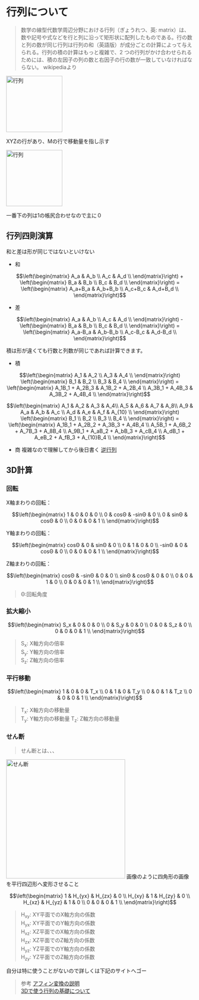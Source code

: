 # 行列について
>数学の線型代数学周辺分野における行列（ぎょうれつ、英: matrix）は、数や記号や式などを行と列に沿って矩形状に配列したものである。行の数と列の数が同じ行列は行列の和（英語版）が成分ごとの計算によって与えられる。行列の積の計算はもっと複雑で、2 つの行列がかけ合わせられるためには、積の左因子の列の数と右因子の行の数が一致していなければならない。 wikipediaより

<img width="151" alt="行列" src="https://user-images.githubusercontent.com/38420559/199785189-dcbae3d0-0f79-4371-b971-617de1a8cba1.png">

XYZの行があり、Mの行で移動量を指し示す


<img width="151" alt="行列" src="https://user-images.githubusercontent.com/38420559/199781909-7e47a849-c86a-4cdd-a39d-f8c49d9eeac6.png">

一番下の列は1の帳尻合わせなので主に０

## 行列四則演算
和と差は形が同じではないといけない
+ 和
```math
\left(\begin{matrix} 
A_a & A_b \\ 
A_c & A_d \\ 
\end{matrix}\right)
+
\left(\begin{matrix} 
B_a & B_b \\ 
B_c & B_d \\ 
\end{matrix}\right)
 = 
\left(\begin{matrix} 
A_a+B_a & A_b+B_b \\ 
A_c+B_c & A_d+B_d \\ 
\end{matrix}\right)
```

+ 差
```math
\left(\begin{matrix} 
A_a & A_b \\ 
A_c & A_d \\ 
\end{matrix}\right)
-
\left(\begin{matrix} 
B_a & B_b \\ 
B_c & B_d \\ 
\end{matrix}\right)
 = 
\left(\begin{matrix} 
A_a-B_a & A_b-B_b \\ 
A_c-B_c & A_d-B_d \\ 
\end{matrix}\right)
```

積は形が違くても行数と列数が同じであれば計算できます。
+ 積
```math
\left(\begin{matrix} 
A_1 & A_2 \\ 
A_3 & A_4 \\ 
\end{matrix}\right)
\left(\begin{matrix} 
B_1 & B_2 \\ 
B_3 & B_4 \\ 
\end{matrix}\right)
 = 
\left(\begin{matrix} 
A_1B_1 + A_2B_3 & A_1B_2 + A_2B_4 \\ 
A_3B_1 + A_4B_3 & A_3B_2 + A_4B_4 \\ 
\end{matrix}\right)
```

```math
\left(\begin{matrix} 
A_1 & A_2 & A_3 & A_4\\ 
A_5 & A_6 & A_7 & A_8\\ 
A_9 & A_a & A_b & A_c \\ 
A_d & A_e & A_f & A_{10} \\ 
\end{matrix}\right)
\left(\begin{matrix} 
B_1 \\
B_2 \\ 
B_3 \\
B_4 \\ 
\end{matrix}\right)
 = 
\left(\begin{matrix} 
A_1B_1 + A_2B_2 + A_3B_3 + A_4B_4 \\
A_5B_1 + A_6B_2 + A_7B_3 + A_8B_4 \\
A_9B_1 + A_aB_2 + A_bB_3 + A_cB_4 \\
A_dB_1 + A_eB_2 + A_fB_3 + A_{10}B_4 \\
\end{matrix}\right)
```

+ 商
複雑なので理解してから後日書く
[逆行列](https://manabitimes.jp/math/1153)

## 3D計算

### 回転
X軸まわりの回転：
```math
\left(\begin{matrix} 
1 & 0 & 0 & 0 \\ 
0 & cosΘ & -sinΘ & 0 \\ 
0 & sinΘ & cosΘ & 0 \\ 
0 & 0 & 0 & 1 \\ 
\end{matrix}\right)
```

Y軸まわりの回転：
```math
\left(\begin{matrix} 
cosΘ & 0 & sinΘ & 0 \\ 
0 & 1 & 0 & 0 \\ 
-sinΘ & 0 & cosΘ & 0 \\ 
0 & 0 & 0 & 1 \\ 
\end{matrix}\right)
```

Z軸まわりの回転：
```math
\left(\begin{matrix} 
cosΘ & -sinΘ & 0 & 0 \\ 
sinΘ & cosΘ & 0 & 0 \\ 
0 & 0 & 1 & 0 \\ 
0 & 0 & 0 & 1 \\ 
\end{matrix}\right)
```
> Θ:回転角度

### 拡大縮小
```math
\left(\begin{matrix} 
S_x & 0 & 0 & 0 \\ 
0 & S_y & 0 & 0 \\ 
0 & 0 & S_z & 0 \\ 
0 & 0 & 0 & 1 \\ 
\end{matrix}\right)
```
> S<sub>x</sub>: X軸方向の倍率  
> S<sub>y</sub>: Y軸方向の倍率  
> S<sub>z</sub>: Z軸方向の倍率  


### 平行移動
```math
\left(\begin{matrix} 
1 & 0 & 0 & T_x \\ 
0 & 1 & 0 & T_y \\ 
0 & 0 & 1 & T_z \\ 
0 & 0 & 0 & 1 \\ 
\end{matrix}\right)
```
>T<sub>x</sub>: X軸方向の移動量  
T<sub>y</sub>: Y軸方向の移動量
T<sub>z</sub>: Z軸方向の移動量

### せん断
> せん断とは、、、
<img width="320" alt="せん断" src="https://user-images.githubusercontent.com/38420559/199863531-b6c50612-2f88-4f24-b19a-358311ff3075.png">
画像のように四角形の画像を平行四辺形へ変形させること

```math
\left(\begin{matrix} 
1 & H_{yx} & H_{zx} & 0 \\ 
H_{xy} & 1 & H_{zy} & 0 \\ 
H_{xz} & H_{yz} & 1 & 0 \\ 
0 & 0 & 0 & 1 \\ 
\end{matrix}\right)
```
>H<sub>xy</sub>: XY平面でのX軸方向の係数  
H<sub>yx</sub>: XY平面でのY軸方向の係数  
H<sub>xz</sub>: XZ平面でのX軸方向の係数  
H<sub>zx</sub>: XZ平面でのZ軸方向の係数  
H<sub>yz</sub>: YZ平面でのY軸方向の係数  
H<sub>zy</sub>: YZ平面でのZ軸方向の係数  


自分は特に使うことがないので詳しくは下記のサイトへゴー

>参考
[アフィン変換の説明](https://pdwslmr.netlify.app/posts/3d-prog/affine-transformation/)  
[3Dで使う行列の基礎について](https://nogson2.hatenablog.com/entry/2017/05/22/222937)
